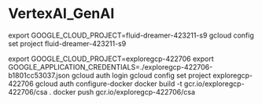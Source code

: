 # VertexAI_GenAI
export GOOGLE_CLOUD_PROJECT=fluid-dreamer-423211-s9
gcloud config set project fluid-dreamer-423211-s9


export GOOGLE_CLOUD_PROJECT=exploregcp-422706
export GOOGLE_APPLICATION_CREDENTIALS=./exploregcp-422706-b1801cc53037.json
gcloud auth login
gcloud config set project exploregcp-422706
gcloud auth configure-docker
docker build -t gcr.io/exploregcp-422706/csa .
docker push gcr.io/exploregcp-422706/csa